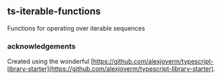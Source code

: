 ## ts-iterable-functions

Functions for operating over iterable sequences

### acknowledgements

Created using the wonderful [https://github.com/alexjoverm/typescript-library-starter](https://github.com/alexjoverm/typescript-library-starter).
